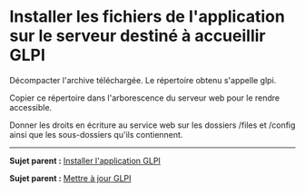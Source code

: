 Installer les fichiers de l'application sur le serveur destiné à accueillir GLPI
================================================================================

Décompacter l'archive téléchargée. Le répertoire obtenu s'appelle glpi.

Copier ce répertoire dans l'arborescence du serveur web pour le rendre accessible.

Donner les droits en écriture au service web sur les dossiers /files et /config ainsi que les sous-dossiers qu'ils contiennent.

--------------
**Sujet parent :** [Installer l'application GLPI](index.php?fr/install/install.md "Installation de GLPI")

**Sujet parent :** [Mettre à jour GLPI](index.php?fr/admin/admin_upgrade.md "Il est nécessaire de mettre à jour régulièrement GLPI pour bénéficier des correctifs de sécurité et des nouvelles fonctionnalités.")
